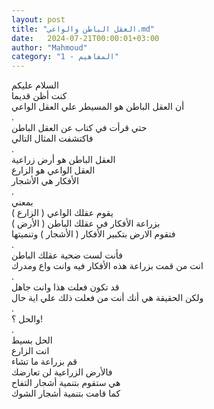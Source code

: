 ```yaml
---
layout: post
title: "العقل الباطن والواعي.md"
date:   2024-07-21T00:00:01+03:00
author: "Mahmoud"
category: "1 - المفاهيم"
---
```

السلام عليكم\
كنت أظن قديما\
أن العقل الباطن هو المسيطر علي العقل الواعي\
.\
حتي قرأت في كتاب عن العقل الباطن\
فاكتشفت المثال التالي\
.\
العقل الباطن هو أرض زراعية\
العقل الواعي هو الزارع\
الأفكار هي الأشجار\
.\
بمعني\
يقوم عقلك الواعي ( الزارع )\
بزراعة الأفكار في عقلك الباطن ( الأرض )\
فتقوم الارض بتكبير الأفكار ( الأشجار ) وتنميتها\
.\
فأنت لست ضحية عقلك الباطن\
انت من قمت بزراعة هذه الأفكار فيه وانت واع ومدرك\
.\
قد تكون فعلت هذا وانت جاهل\
ولكن الحقيقة هي أنك أنت من فعلت ذلك علي اية حال\
.\
والحل ؟!\
.\
الحل بسيط\
انت الزارع\
قم بزراعة ما تشاء\
فالأرض الزراعية لن تعارضك\
هي ستقوم بتنمية أشجار التفاح\
كما قامت بتنمية أشجار الشوك
